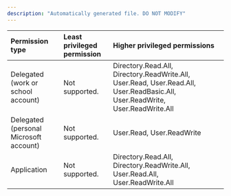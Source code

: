 ```yaml
---
description: "Automatically generated file. DO NOT MODIFY"
---
```


|Permission type|Least privileged permission|Higher privileged permissions|
|:---|:---|:---|
|Delegated (work or school account)|Not supported.|Directory.Read.All, Directory.ReadWrite.All, User.Read, User.Read.All, User.ReadBasic.All, User.ReadWrite, User.ReadWrite.All|
|Delegated (personal Microsoft account)|Not supported.|User.Read, User.ReadWrite|
|Application|Not supported.|Directory.Read.All, Directory.ReadWrite.All, User.Read.All, User.ReadWrite.All|

